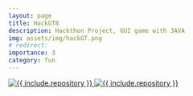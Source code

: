 ```yaml
---
layout: page
title: HackGT8
description: Hackthon Project, GUI game with JAVA
img: assets/img/hackGT.png
# redirect: 
importance: 3
category: fun
---
```


<div class="repo p-2 text-center">
  <a href="https://github.com/zhaodong03/HackGT8_Covid_War">
    <img class="repo-img-light w-100" alt="{{ include.repository }}" src="https://github-readme-stats.vercel.app/api/pin/?username=zhaodong03&repo=HackGT8_Covid_War&theme={{ site.repo_theme_light }}&show_owner={{ show_owner }}">
    <img class="repo-img-dark w-100" alt="{{ include.repository }}" src="https://github-readme-stats.vercel.app/api/pin/?username=zhaodong03&repo=HackGT8_Covid_War&theme={{ site.repo_theme_light }}&show_owner={{ show_owner }}">
  </a>
</div>